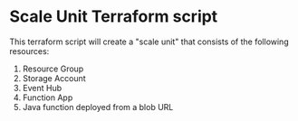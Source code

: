# Scale Unit Terraform script

This terraform script will create a "scale unit" that consists of the following resources:

1. Resource Group
2. Storage Account
3. Event Hub
4. Function App
5. Java function deployed from a blob URL
